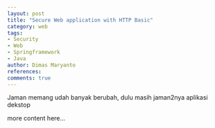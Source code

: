 ```yaml
---
layout: post
title: "Secure Web application with HTTP Basic"
category: web
tags: 
- Security
- Web
- Springframework
- Java
author: Dimas Maryanto
references:
comments: true
---
```


Jaman memang udah banyak berubah, dulu masih jaman2nya aplikasi dekstop
<!--more-->

more content here...